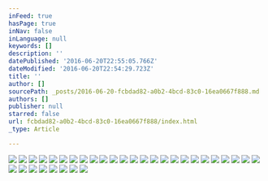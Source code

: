 ```yaml
---
inFeed: true
hasPage: true
inNav: false
inLanguage: null
keywords: []
description: ''
datePublished: '2016-06-20T22:55:05.766Z'
dateModified: '2016-06-20T22:54:29.723Z'
title: ''
author: []
sourcePath: _posts/2016-06-20-fcbdad82-a0b2-4bcd-83c0-16ea0667f888.md
authors: []
publisher: null
starred: false
url: fcbdad82-a0b2-4bcd-83c0-16ea0667f888/index.html
_type: Article

---
```

![](https://the-grid-user-content.s3-us-west-2.amazonaws.com/1a768ef0-4770-4756-a546-179d03007112.jpg)
![](https://the-grid-user-content.s3-us-west-2.amazonaws.com/3174972f-7ee1-4551-be27-ee9b98c11081.jpg)
![](https://the-grid-user-content.s3-us-west-2.amazonaws.com/df6cc194-ccf5-4068-bfe0-74ddb2e111eb.jpg)
![](https://the-grid-user-content.s3-us-west-2.amazonaws.com/c402e745-df14-40e0-901e-f338f69ac634.jpg)
![](https://the-grid-user-content.s3-us-west-2.amazonaws.com/e0e2c33b-3466-4b2e-82ec-58d24a6584ad.jpg)
![](https://the-grid-user-content.s3-us-west-2.amazonaws.com/45e613ec-8b6b-47c3-9339-73edfca90c4f.jpg)
![](https://the-grid-user-content.s3-us-west-2.amazonaws.com/94ec685a-0be8-400b-a58a-c6fb19758db7.jpg)
![](https://the-grid-user-content.s3-us-west-2.amazonaws.com/8efa0d78-863c-4fa3-85db-22b9b0429d16.jpg)
![](https://the-grid-user-content.s3-us-west-2.amazonaws.com/60f0c002-fecf-47e8-9221-ee020f9dfdf7.jpg)
![](https://the-grid-user-content.s3-us-west-2.amazonaws.com/8f4614f0-f57f-4a47-8c18-ede55dbcfa8f.jpg)
![](https://the-grid-user-content.s3-us-west-2.amazonaws.com/80e2b1dc-8609-4df9-a59a-ab47026e6e9d.jpg)
![](https://the-grid-user-content.s3-us-west-2.amazonaws.com/bd856f66-b111-4397-aa09-89739cf1cfb2.jpg)
![](https://the-grid-user-content.s3-us-west-2.amazonaws.com/7734cd6d-464c-49ec-b57c-9f260da48107.jpg)
![](https://the-grid-user-content.s3-us-west-2.amazonaws.com/6b4cb6e9-4831-4cba-a926-54c16a71583f.jpg)
![](https://the-grid-user-content.s3-us-west-2.amazonaws.com/d87a14e5-1934-4b62-bfa1-f60a8412a556.jpg)
![](https://the-grid-user-content.s3-us-west-2.amazonaws.com/cb0b07f5-5426-4869-b81d-c59d16e6218c.jpg)
![](https://the-grid-user-content.s3-us-west-2.amazonaws.com/2c72da86-ecfe-41da-93a6-1ef70fbb0bd5.jpg)
![](https://the-grid-user-content.s3-us-west-2.amazonaws.com/8b25a12a-813c-4dd7-973a-0d6b63f23fd9.jpg)
![](https://the-grid-user-content.s3-us-west-2.amazonaws.com/0fa16e2b-8089-4d1d-a27f-f3e62dfe930c.jpg)
![](https://the-grid-user-content.s3-us-west-2.amazonaws.com/d0d74e38-f904-4b84-ab7a-1bd33c5057ad.jpg)
![](https://the-grid-user-content.s3-us-west-2.amazonaws.com/20c141a9-3628-4b24-b66a-99db7e47b912.jpg)
![](https://the-grid-user-content.s3-us-west-2.amazonaws.com/ea0ea700-4881-4f0f-8fe7-1a4f5b376eea.jpg)
![](https://the-grid-user-content.s3-us-west-2.amazonaws.com/bb7fa10c-5461-40ef-9f52-bb4dd8a61cec.jpg)
![](https://the-grid-user-content.s3-us-west-2.amazonaws.com/8067679c-2fcd-47f8-991b-f85ebea920ce.jpg)
![](https://the-grid-user-content.s3-us-west-2.amazonaws.com/d6fc85b2-d88e-4ba2-9fd2-2174c0833516.jpg)
![](https://the-grid-user-content.s3-us-west-2.amazonaws.com/59bf435a-e1b5-40cf-9ba1-6ab78f783c9e.jpg)
![](https://the-grid-user-content.s3-us-west-2.amazonaws.com/e469ff79-b0b2-4558-b429-e8d388df157e.jpg)
![](https://the-grid-user-content.s3-us-west-2.amazonaws.com/7ce9dab1-dfa9-45e7-86f6-4d616297e2f0.jpg)
![](https://the-grid-user-content.s3-us-west-2.amazonaws.com/8dec29b1-8e3f-4da8-96c9-83f83e36603d.jpg)
![](https://the-grid-user-content.s3-us-west-2.amazonaws.com/dd331ec0-e249-455c-bdb6-0de01c8d6ae5.jpg)
![](https://the-grid-user-content.s3-us-west-2.amazonaws.com/64b7a80c-e515-4bce-be0b-cd65cbf5131f.jpg)
![](https://the-grid-user-content.s3-us-west-2.amazonaws.com/fd97daf4-4094-4fc1-80fa-b4740bed2c7c.jpg)
![](https://the-grid-user-content.s3-us-west-2.amazonaws.com/09839b4c-374b-4271-8970-fdb6d71669e4.jpg)